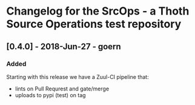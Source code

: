 # Changelog for the SrcOps - a Thoth Source Operations test repository

## [0.4.0] - 2018-Jun-27 - goern

### Added

Starting with this release we have a Zuul-CI pipeline that:

* lints on Pull Requrest and gate/merge
* uploads to pypi (test) on tag
